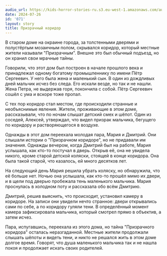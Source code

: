 ```yaml
---
audio_url: https://kids-horror-stories-ru.s3.eu-west-1.amazonaws.com/audio/071-ghost-coridor.mp3
date: 2024-07-26
id: '071'
layout: story
title: Призрачный коридор
---
```


В старом доме на окраине города, за толстенными дверями и полустёртым мозаичным полом, скрывался коридор, который местные жители называли "Призрачным". Внешне это был обычный подъезд, но он хранил свои мрачные тайны.

Говорили, что этот дом был построен в начале прошлого века и принадлежал одному богатому промышленнику по имени Пётр Сергеевич. У него была жена и маленький сын. В один из дождливых дней мальчик исчез без следа. Его искали везде, но так и не нашли. Жена Петра, не выдержав горя, покончила с собой. Пётр Сергеевич сошёл с ума и вскоре тоже пропал.

С тех пор коридор стал местом, где происходили странные и необъяснимые явления. Жители, проживающие в этом доме, рассказывали, что по ночам слышат детский смех и шёпот. Один из соседей, Алексей, утверждал, что видел призрак мальчика, бегущего по коридору и растворяющегося в воздухе.

Однажды в этот дом переехала молодая пара, Мария и Дмитрий. Они слышали истории о "Призрачном коридоре", но не придавали им значения. Однажды вечером, когда Дмитрий был на работе, Мария услышала, как кто-то постучал в дверь. Открыв её, она не увидела никого, кроме старой детской коляски, стоящей в конце коридора. Она была такой старой, что казалось, ей много десятков лет.

На следующий день Мария решила убрать коляску, но обнаружила, что её больше нет. Ночью она услышала, как кто-то прошёл мимо их двери, и в щели под дверью пробежала тень маленького мальчика. Мария проснулась в холодном поту и рассказала обо всём Дмитрию.

Дмитрий, решив выяснить, что происходит, установил камеру в коридоре. На записи они увидели нечто странное: двери открывались сами по себе, а по коридору гуляли тени. В определённый момент камера зафиксировала мальчика, который смотрел прямо в объектив, а затем исчез.

Пара, испугавшись, переехала из этого дома, но тайна "Призрачного коридора" осталась неразгаданной. Местные жители продолжали слышать шёпоты и видеть тени, и никто не решался жить в этом доме долгое время. Говорят, что душа маленького мальчика так и не нашла покоя и продолжает искать своих родителей.